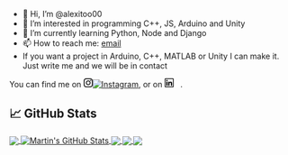 - 👋 Hi, I’m @alexitoo00
- 👀 I’m interested in programming C++, JS, Arduino and Unity
- 🌱 I’m currently learning Python, Node and Django
- 📫 How to reach me: [email](mailto:alexandrocb2013@gmail.com)
- If you want a project in Arduino, C++, MATLAB or Unity I can make it. Just write me and we will be in contact
<!-- - 💞️ I’m looking to collaborate on ... -->

<!-- Actual text -->

You can find me on [![Instagram][1.2]][1][![Instagram][1.3]][1], or on [![LinkedIn][2.2]][2][![LinkedIn][2.3]][2].

<!-- Icons -->
[1.2]: https://raw.githubusercontent.com/alexitoo00/alexitoo00/master/images/instagram.png#gh-light-mode-only
[2.2]: https://raw.githubusercontent.com/alexitoo00/alexitoo00/master/images/linkedin.png#gh-light-mode-only
[1.3]: https://raw.githubusercontent.com/alexitoo00/alexitoo00/master/images/instagram_dark.png#gh-dark-mode-only
[2.3]: https://raw.githubusercontent.com/alexitoo00/alexitoo00/master/images/linkedin_dark.png#gh-dark-mode-only

<!-- Links to your social media accounts -->
[1]: https://www.instagram.com/alexitoo_cb/
[2]: https://www.linkedin.com/in/alejandrocasalbarreiro/

## &#x1f4c8; GitHub Stats

<!-- Stats -->
<a href="https://github.com/alexitoo00/alexitoo00">
  <img align="center" src="https://github-readme-stats.vercel.app/api/top-langs/?username=alexitoo00&hide=java,html&title_color=ffffff&text_color=c9cacc&icon_color=2bbc8a&bg_color=1d1f21" />
</a>
<a href="https://github.com/alexitoo00/alexitoo00">
  <img align="center" src="https://github-readme-stats.vercel.app/api?username=alexitoo00&show_icons=true&line_height=27&count_private=true&title_color=ffffff&text_color=c9cacc&icon_color=2bbc8a&bg_color=1d1f21" alt="Martin's GitHub Stats" />
</a> 

<!-- Repos -->
<a href="https://github.com/alexitoo00/myecocity">
  <img align="center" src="https://github-readme-stats.vercel.app/api/pin/?username=alexitoo00&repo=myecocity&title_color=ffffff&text_color=c9cacc&icon_color=2bbc8a&bg_color=1d1f21" />
</a> 
<a href="https://github.com/alexitoo00/InformaticaEnergias">
  <img align="center" src="https://github-readme-stats.vercel.app/api/pin/?username=alexitoo00&repo=InformaticaEnergias&title_color=ffffff&text_color=c9cacc&icon_color=2bbc8a&bg_color=1d1f21" />
</a> 
<a href="https://github.com/alexitoo00/NewEncoder">
  <img align="center" src="https://github-readme-stats.vercel.app/api/pin/?username=alexitoo00&repo=NewEncoder&title_color=ffffff&text_color=c9cacc&icon_color=2bbc8a&bg_color=1d1f21" />
</a> 
